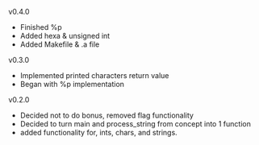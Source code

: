 v0.4.0
- Finished %p
- Added hexa & unsigned int
- Added Makefile & .a file

v0.3.0
- Implemented printed characters return value
- Began with %p implementation

v0.2.0
- Decided not to do bonus, removed flag functionality
- Decided to turn main and process_string from concept into 1 function
- added functionality for, ints, chars, and strings.